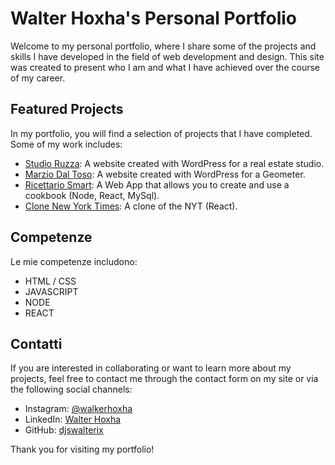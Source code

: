 # Walter Hoxha's Personal Portfolio

Welcome to my personal portfolio, where I share some of the projects and skills I have developed in the field of web development and design. This site was created to present who I am and what I have achieved over the course of my career.

## Featured Projects

In my portfolio, you will find a selection of projects that I have completed. Some of my work includes:

- [Studio Ruzza](https://studioruzza.net/): A website created with WordPress for a real estate studio.
- [Marzio Dal Toso](https://www.studiomarziodaltoso.it/): A website created with WordPress for a Geometer.
- [Ricettario Smart]([https://studioruzza.net/](https://github.com/djswalterix/bookRecipt)): A Web App that allows you to create and use a cookbook (Node, React, MySql).
- [Clone New York Times](https://github.com/djswalterix/new-york-times-clone): A clone of the NYT (React).
## Competenze

Le mie competenze includono:

- HTML / CSS
- JAVASCRIPT
- NODE
- REACT
## Contatti

If you are interested in collaborating or want to learn more about my projects, feel free to contact me through the contact form on my site or via the following social channels:

- Instagram: [@walkerhoxha](https://www.instagram.com/walkerhoxha/)
- LinkedIn: [Walter Hoxha](https://www.linkedin.com/in/walter-hoxha-62112126b/)
- GitHub: [djswalterix](https://github.com/djswalterix)

Thank you for visiting my portfolio!
